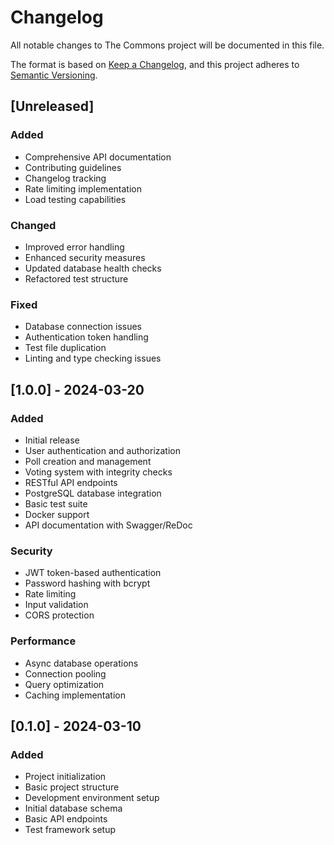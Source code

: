 # Changelog

All notable changes to The Commons project will be documented in this file.

The format is based on [Keep a Changelog](https://keepachangelog.com/en/1.0.0/),
and this project adheres to [Semantic Versioning](https://semver.org/spec/v2.0.0.html).

## [Unreleased]

### Added
- Comprehensive API documentation
- Contributing guidelines
- Changelog tracking
- Rate limiting implementation
- Load testing capabilities

### Changed
- Improved error handling
- Enhanced security measures
- Updated database health checks
- Refactored test structure

### Fixed
- Database connection issues
- Authentication token handling
- Test file duplication
- Linting and type checking issues

## [1.0.0] - 2024-03-20

### Added
- Initial release
- User authentication and authorization
- Poll creation and management
- Voting system with integrity checks
- RESTful API endpoints
- PostgreSQL database integration
- Basic test suite
- Docker support
- API documentation with Swagger/ReDoc

### Security
- JWT token-based authentication
- Password hashing with bcrypt
- Rate limiting
- Input validation
- CORS protection

### Performance
- Async database operations
- Connection pooling
- Query optimization
- Caching implementation

## [0.1.0] - 2024-03-10

### Added
- Project initialization
- Basic project structure
- Development environment setup
- Initial database schema
- Basic API endpoints
- Test framework setup